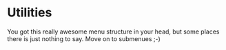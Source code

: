 # Utilities

You got this really awesome menu structure in your head, but some places there is just nothing to say. Move on to submenues ;-)
